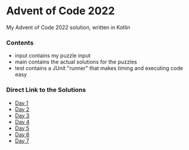 # Advent of Code 2022 
My Advent of Code 2022 solution, written in Kotlin

### Contents
* input contains my puzzle input
* main contains the actual solutions for the puzzles
* test contains a JUnit "runner" that makes timing and executing code easy

### Direct Link to the Solutions

* [Day 1](https://github.com/DerSheppard/AoC2022/blob/main/src/main/kotlin/org/sheppard/aoc/Day01.kt)
* [Day 2](https://github.com/DerSheppard/AoC2022/blob/main/src/main/kotlin/org/sheppard/aoc/Day02.kt)
* [Day 3](https://github.com/DerSheppard/AoC2022/blob/main/src/main/kotlin/org/sheppard/aoc/Day03.kt)
* [Day 4](https://github.com/DerSheppard/AoC2022/blob/main/src/main/kotlin/org/sheppard/aoc/Day04.kt)
* [Day 5](https://github.com/DerSheppard/AoC2022/blob/main/src/main/kotlin/org/sheppard/aoc/Day05.kt)
* [Day 6](https://github.com/DerSheppard/AoC2022/blob/main/src/main/kotlin/org/sheppard/aoc/Day06.kt)
* [Day 7](https://github.com/DerSheppard/AoC2022/blob/main/src/main/kotlin/org/sheppard/aoc/Day06.kt)